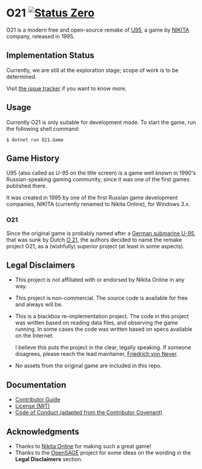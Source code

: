 O21 [![Status Zero][status-zero]][andivionian-status-classifier]
===

O21 is a modern free and open-source remake of [U95][u95.game], a game by [NIKITA][nikita] company, released in 1995.

Implementation Status
---------------------

Currently, we are still at the exploration stage; scope of work is to be determined.

Visit [the issue tracker][issues] if you want to know more.

Usage
-----

Currently O21 is only suitable for development mode. To start the game, run the following shell command:

```console
$ dotnet run O21.Game
```

Game History
------------

U95 (also called as _U-95_ on the title screen) is a game well known in 1990's Russian-speaking gaming community, since it was one of the first games published there.

It was created in 1995 by one of the first Russian game development companies, NIKITA (currently renamed to Nikita Online), for Windows 3.x.

### O21

Since the original game is probably named after a [German submarine U-95][u95.sub], that was sunk by Dutch [O 21][o21.sub], the authors decided to name the remake project O21, as a (wishfully) superior project (at least in some aspects).

Legal Disclaimers
-----------------

- This project is not affiliated with or endorsed by Nikita Online in any way.
- This project is non-commercial. The source code is available for free and always will be.
- This is a blackbox re-implementation project. The code in this project was written based on reading data files, and observing the game running. In some cases the code was written based on specs available on the Internet.
  
  I believe this puts the project in the clear, legally speaking. If someone disagrees, please reach the lead maintainer, [Friedrich von Never][fornever].

- No assets from the original game are included in this repo.

Documentation
-------------

- [Contributor Guide][docs.contributing]
- [License (MIT)][docs.license]
- [Code of Conduct (adapted from the Contributor Covenant)][docs.code-of-conduct]

Acknowledgments
---------------

- Thanks to [Nikita Online][nikita] for making such a great game!
- Thanks to the [OpenSAGE][open-sage] project for some ideas on the wording in the **Legal Disclaimers** section.

[andivionian-status-classifier]: https://github.com/ForNeVeR/andivionian-status-classifier#status-zero-
[docs.code-of-conduct]: CODE_OF_CONDUCT.md
[docs.contributing]: CONTRIBUTING.md
[docs.license]: LICENSE.md
[fornever]: https://github.com/ForNeVeR/
[game-progressive]: https://github.com/GameProgressive
[issues]: https://github.com/ForNeVeR/O21/issues
[nikita]: https://en.wikipedia.org/wiki/Nikita_Online
[o21.sub]: https://en.wikipedia.org/wiki/HNLMS_O_21
[open-sage]: https://github.com/OpenSAGE/OpenSAGE
[status-zero]: https://img.shields.io/badge/status-zero-lightgrey.svg
[u95.game]: https://www.old-games.ru/game/4676.html
[u95.sub]: https://en.wikipedia.org/wiki/German_submarine_U-95_(1940)
